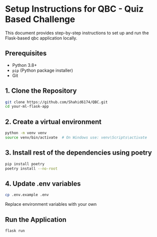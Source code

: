 # Setup Instructions for QBC - Quiz Based Challenge

This document provides step-by-step instructions to set up and run the Flask-based qbc application locally.

## Prerequisites

- Python 3.8+
- `pip` (Python package installer)
- Git

## 1. Clone the Repository

```bash
git clone https://github.com/Shahid6174/QBC.git
cd your-ml-flask-app
```

## 2. Create a virtual environment

```bash
python -m venv venv
source venv/bin/activate  # On Windows use: venv\Scripts\activate
```

## 3. Install rest of the dependencies using poetry

```bash
pip install poetry
poetry install --no-root
```
## 4. Update .env variables

```bash
cp .env.example .env
```

Replace environment variables with your own

## Run the Application

```bash
flask run
```